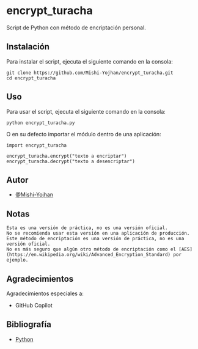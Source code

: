# encrypt_turacha
 Script de Python con método de encriptación personal.

## Instalación
Para instalar el script, ejecuta el siguiente comando en la consola:

    git clone https://github.com/Mishi-Yojhan/encrypt_turacha.git
    cd encrypt_turacha

## Uso
Para usar el script, ejecuta el siguiente comando en la consola:

    python encrypt_turacha.py

O en su defecto importar el módulo dentro de una aplicación:

    import encrypt_turacha

    encrypt_turacha.encrypt("texto a encriptar")
    encrypt_turacha.decrypt("texto a desencriptar")

## Autor
* [@Mishi-Yojhan](https://github.com/Mishi-Yojhan)


## Notas
    Esta es una versión de práctica, no es una versión oficial.
    No se recomienda usar esta versión en una aplicación de producción.
    Este método de encriptación es una versión de práctica, no es una versión oficial.
    No es más seguro que algún otro método de encriptación como el [AES](https://en.wikipedia.org/wiki/Advanced_Encryption_Standard) por ejemplo.

## Agradecimientos
Agradecimientos especiales a:
* GitHub Copilot

## Bibliografía
* [Python](https://www.python.org/)

